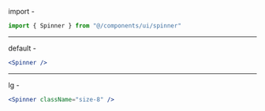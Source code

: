 import -

```jsx
import { Spinner } from "@/components/ui/spinner"
```

---

default -

```jsx
<Spinner />
```

---

lg -

```jsx
<Spinner className="size-8" />
```
